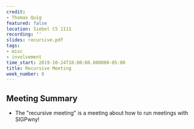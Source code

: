 ```yaml
---
credit:
- Thomas Quig
featured: false
location: Siebel CS 1111
recording: ''
slides: recursive.pdf
tags:
- misc
- involvement 
time_start: 2019-10-24T18:00:00.000000-05:00
title: Recursive Meeting
week_number: 8
---
```

## Meeting Summary
- The "recursive meeting" is a meeting about how to run meetings with SIGPwny!